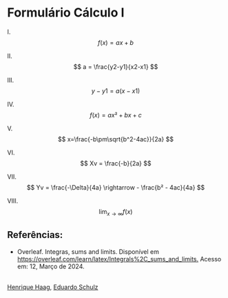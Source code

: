 # Formulário Cálculo I

I. $$ f(x) = ax + b $$

II. $$ a = \frac{y2-y1}{x2-x1} $$

III. $$ y - y1 = a(x - x1) $$

IV. $$ f(x) = ax² + bx + c $$

V. $$ x=\frac{-b\pm\sqrt{b^2-4ac}}{2a} $$

VI. $$ Xv = \frac{-b}{2a} $$

VII. $$ Yv = \frac{-\Delta}{4a} \rightarrow - \frac{b² - 4ac}{4a} $$

VIII. $$\lim_{x \to \infty} f(x)  $$



## Referências:
* Overleaf. Integras, sums and limits. Disponível em <https://overleaf.com/learn/latex/Integrals%2C_sums_and_limits.> Acesso em: 12, Março de 2024.

<br>
<span class='git-page-authors'>
<a href='https://github.com/GalegoSonolento'>Henrique Haag</a>,
<a href='https://github.com/eduardoschulz'>Eduardo Schulz</a>
</span>

